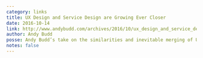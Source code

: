 ```yaml
---
category: links
title: UX Design and Service Design are Growing Ever Closer
date: 2016-10-14
link: http://www.andybudd.com/archives/2016/10/ux_design_and_service_design_are_growing/
author: Andy Budd
posse: Andy Budd’s take on the similarities and inevitable merging of UX Design and Service Design.
notes: false
---
```

